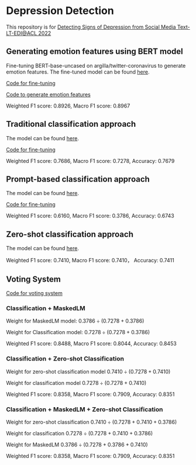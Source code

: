 # Depression Detection

This repository is for [Detecting Signs of Depression from Social Media Text-LT-EDI@ACL 2022](https://competitions.codalab.org/competitions/36410)

## Generating emotion features using BERT model

Fine-tuning BERT-base-uncased on argilla/twitter-coronavirus to generate emotion features. The fine-tuned model can be found [here](https://huggingface.co/kwang123/bert-sentiment-analysis).

[Code for fine-tuning](https://github.com/KaishuoWang/Depression-Detection/blob/main/fine-tune-bert-for-sentiment_analysis.ipynb)

[Code to generate emotion features](https://github.com/KaishuoWang/Depression-Detection/blob/main/generating-emotion-scores.ipynb)

Weighted F1 score: 0.8926, Macro F1 score: 0.8967

## Traditional classification approach

The model can be found [here](https://drive.google.com/file/d/107vHAbHNqG05WlDmNSzV7m9vET72AVe_/view?usp=sharing).

[Code for fine-tuning](https://github.com/KaishuoWang/Depression-Detection/blob/main/depression-detection-classification.ipynb)

Weighted F1 score: 0.7686, Macro F1 score: 0.7278, Accuracy: 0.7679

## Prompt-based classification approach

The model can be found [here](kwang123/MaskedLM-roberta-large).

[Code for fine-tuning](https://github.com/KaishuoWang/Depression-Detection/blob/main/masked-language-modeling.ipynb)

Weighted F1 score: 0.6160, Macro F1 score: 0.3786, Accuracy: 0.6743

## Zero-shot classification approach

The model can be found [here](https://huggingface.co/kwang123/roberta-base-nli).

Weighted F1 score: 0.7410, Macro F1 score: 0.7410， Accuracy: 0.7411

## Voting System

[Code for voting system](https://github.com/KaishuoWang/Depression-Detection/blob/main/voting_system.ipynb)

### Classification + MaskedLM

Weight for MaskedLM model: $0.3786 \div (0.7278 + 0.3786)$

Weight for Classification model: $0.7278 \div (0.7278 + 0.3786)$

Weighted F1 score: 0.8488, Macro F1 score: 0.8044, Accuracy: 0.8453

### Classification + Zero-shot Classification

Weight for zero-shot classification model $0.7410 \div (0.7278 + 0.7410)$

Weight for classification model $0.7278 \div (0.7278 + 0.7410)$

Weighted F1 score: 0.8358, Macro F1 score: 0.7909, Accuracy: 0.8351

### Classification + MaskedLM + Zero-shot Classification

Weight for zero-shot classification $0.7410 \div (0.7278 + 0.7410 + 0.3786)$

Weight for classification $0.7278 \div (0.7278 + 0.7410 + 0.3786)$

Weight for MaskedLM $0.3786 \div (0.7278 + 0.3786 + 0.7410)$

Weighted F1 score: 0.8358, Macro F1 score: 0.7909, Accuracy: 0.8351
